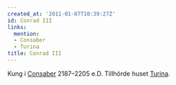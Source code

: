 ```yaml
---
created_at: '2011-01-07T10:39:27Z'
id: Conrad III
links:
  mention:
  - Consaber
  - Turina
title: Conrad III
---
```


Kung i [Consaber] 2187–2205 e.D. Tillhörde huset [Turina].

  [Consaber]: Consaber
  [Turina]: Turina

